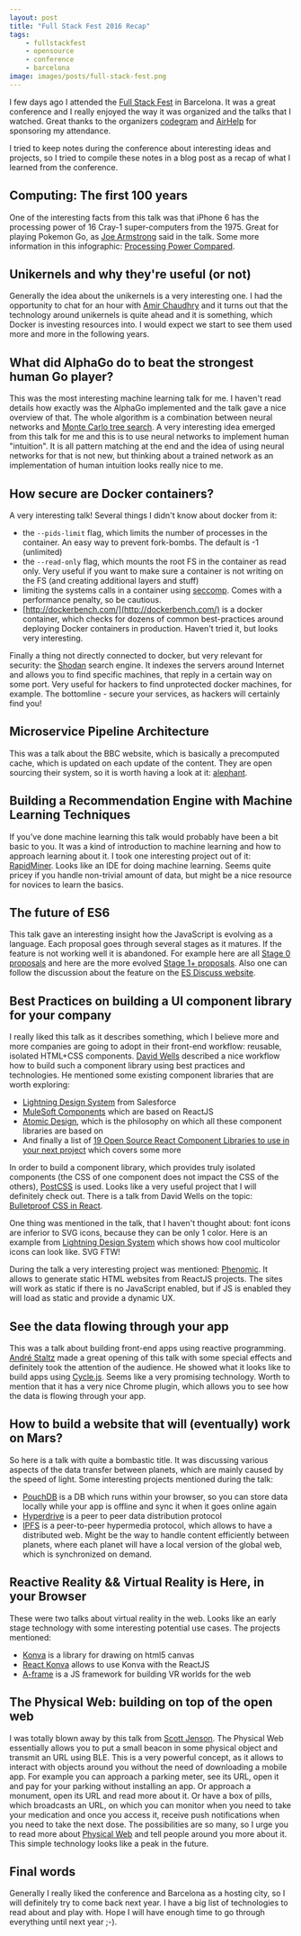 ```yaml
---
layout: post
title: "Full Stack Fest 2016 Recap"
tags:
    - fullstackfest
    - opensource
    - conference
    - barcelona
image: images/posts/full-stack-fest.png
---
```


I few days ago I attended the [Full Stack Fest](https://2016.fullstackfest.com/) in Barcelona. It was a great conference and I really enjoyed the way it was organized and the talks that I watched. Great thanks to the organizers [codegram](http://www.codegram.com/) and [AirHelp](https://www.airhelp.com/en/) for sponsoring my attendance.

I tried to keep notes during the conference about interesting ideas and projects, so I tried to compile these notes in a blog post as a recap of what I learned from the conference.

## Computing: The first 100 years

One of the interesting facts from this talk was that iPhone 6 has the processing power of 16 Cray-1 super-computers from the 1975. Great for playing Pokemon Go, as [Joe Armstrong](https://twitter.com/joeerl) said in the talk. Some more information in this infographic: [Processing Power Compared](http://pages.experts-exchange.com/processing-power-compared/).

## Unikernels and why they're useful (or not)

Generally the idea about the unikernels is a very interesting one. I had the opportunity to chat for an hour with [Amir Chaudhry](https://twitter.com/amirmc) and it turns out that the technology around unikernels is quite ahead and it is something, which Docker is investing resources into. I would expect we start to see them used more and more in the following years.

## What did AlphaGo do to beat the strongest human Go player?

This was the most interesting machine learning talk for me. I haven't read details how exactly was the AlphaGo implemented and the talk gave a nice overview of that. The whole algorithm is a combination between neural networks and [Monte Carlo tree search](https://en.wikipedia.org/wiki/Monte_Carlo_tree_search). A very interesting idea emerged from this talk for me and this is to use neural networks to implement human "intuition". It is all pattern matching at the end and the idea of using neural networks for that is not new, but thinking about a trained network as an implementation of human intuition looks really nice to me.

## How secure are Docker containers?

A very interesting talk! Several things I didn't know about docker from it:

* the `--pids-limit` flag, which limits the number of processes in the container. An easy way to prevent fork-bombs. The default is -1 (unlimited)
* the `--read-only` flag, which mounts the root FS in the container as read only. Very useful if you want to make sure a container is not writing on the FS (and creating additional layers and stuff)
* limiting the systems calls in a container using [seccomp](https://github.com/docker/docker/blob/master/docs/security/seccomp.md). Comes with a performance penalty, so be cautious.
* [http://dockerbench.com/](http://dockerbench.com/) is a docker container, which checks for dozens of common best-practices around deploying Docker containers in production. Haven't tried it, but looks very interesting.

Finally a thing not directly connected to docker, but very relevant for security: the [Shodan](https://www.shodan.io/) search engine. It indexes the servers around Internet and allows you to find specific machines, that reply in a certain way on some port. Very useful for hackers to find unprotected docker machines, for example. The bottomline - secure your services, as hackers will certainly find you!

## Microservice Pipeline Architecture

This was a talk about the BBC website, which is basically a precomputed cache, which is updated on each update of the content. They are open sourcing their system, so it is worth having a look at it: [alephant](https://github.com/BBC-News/alephant).


## Building a Recommendation Engine with Machine Learning Techniques

If you've done machine learning this talk would probably have been a bit basic to you. It was a kind of introduction to machine learning and how to approach learning about it. I took one interesting project out of it: [RapidMiner](https://rapidminer.com/). Looks like an IDE for doing machine learning. Seems quite pricey if you handle non-trivial amount of data, but might be a nice resource for novices to learn the basics.

## The future of ES6

This talk gave an interesting insight how the JavaScript is evolving as a language. Each proposal goes through several stages as it matures. If the feature is not working well it is abandoned. For example here are all [Stage 0 proposals](https://github.com/tc39/proposals/blob/master/stage-0-proposals.md) and here are the more evolved [Stage 1+ proposals](https://github.com/tc39/proposals). Also one can follow the discussion about the feature on the [ES Discuss website](https://esdiscuss.org/).

## Best Practices on building a UI component library for your company

I really liked this talk as it describes something, which I believe more and more companies are going to adopt in their front-end workflow: reusable, isolated HTML+CSS components. [David Wells](https://twitter.com/DavidWells) described a nice workflow how to build such a component library using best practices and technologies. He mentioned some existing component libraries that are worth exploring:

* [Lightning Design System](http://lightningdesignsystem.com/) from Salesforce
* [MuleSoft Components](http://ux.mulesoft.com/#/) which are based on ReactJS
* [Atomic Design](http://bradfrost.com/blog/post/atomic-web-design/), which is the philosophy on which all these component libraries are based on
* And finally a list of [19 Open Source React Component Libraries to use in your next project](http://davidwells.io/19-open-source-react-component-libraries-to-use-in-your-next-project/) which covers some more

In order to build a component library, which provides truly isolated components (the CSS of one component does not impact the CSS of the others), [PostCSS](https://github.com/postcss/postcss) is used. Looks like a very useful project that I will definitely check out. There is a talk from David Wells on the topic: [Bulletproof CSS in React](https://vimeo.com/173122870).

One thing was mentioned in the talk, that I haven't thought about: font icons are inferior to SVG icons, because they can be only 1 color. Here is an example from [Lightning Design System](http://lightningdesignsystem.com/icons/) which shows how cool multicolor icons can look like. SVG FTW!

During the talk a very interesting project was mentioned: [Phenomic](https://phenomic.io/). It allows to generate static HTML websites from ReactJS projects. The sites will work as static if there is no JavaScript enabled, but if JS is enabled they will load as static and provide a dynamic UX.

## See the data flowing through your app

This was a talk about building front-end apps using reactive programming. [André Staltz](https://twitter.com/andrestaltz) made a great opening of this talk with some special effects and definitely took the attention of the audience. He showed what it looks like to build apps using [Cycle.js](http://cycle.js.org/). Seems like a very promising technology. Worth to mention that it has a very nice Chrome plugin, which allows you to see how the data is flowing through your app.

## How to build a website that will (eventually) work on Mars?

So here is a talk with quite a bombastic title. It was discussing various aspects of the data transfer between planets, which are mainly caused by the speed of light. Some interesting projects mentioned during the talk:

* [PouchDB](https://pouchdb.com/) is a DB which runs within your browser, so you can store data locally while your app is offline and sync it when it goes online again
* [Hyperdrive](https://github.com/mafintosh/hyperdrive) is a peer to peer data distribution protocol
* [IPFS](https://ipfs.io/) is a peer-to-peer hypermedia protocol, which allows to have a distributed web. Might be the way to handle content efficiently between planets, where each planet will have a local version of the global web, which is synchronized on demand.

## Reactive Reality && Virtual Reality is Here, in your Browser

These were two talks about virtual reality in the web. Looks like an early stage technology with some interesting potential use cases. The projects mentioned:

* [Konva](http://konvajs.github.io/) is a library for drawing on html5 canvas
* [React Konva](https://github.com/lavrton/react-konva) allows to use Konva with the ReactJS
* [A-frame](https://aframe.io/) is a JS framework for building VR worlds for the web

## The Physical Web: building on top of the open web

I was totally blown away by this talk from [Scott Jenson](https://twitter.com/scottjenson). The Physical Web essentially allows you to put a small beacon in some physical object and transmit an URL using BLE. This is a very powerful concept, as it allows to interact with objects around you without the need of downloading a mobile app. For example you can approach a parking meter, see its URL, open it and pay for your parking without installing an app. Or approach a monument, open its URL and read more about it. Or have a box of pills, which broadcasts an URL, on which you can monitor when you need to take your medication and once you access it, receive push notifications when you need to take the next dose. The possibilities are so many, so I urge you to read more about [Physical Web](https://google.github.io/physical-web/) and tell people around you more about it. This simple technology looks like a peak in the future.

## Final words

Generally I really liked the conference and Barcelona as a hosting city, so I will definitely try to come back next year. I have a big list of technologies to read about and play with. Hope I will have enough time to go through everything until next year ;-).
